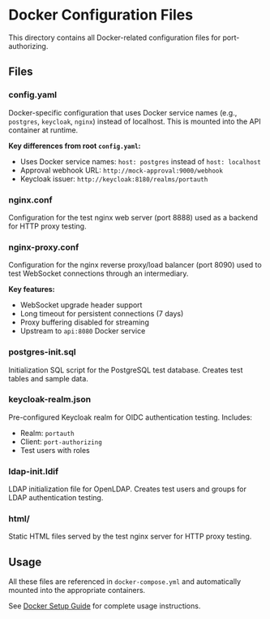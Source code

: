 # Docker Configuration Files

This directory contains all Docker-related configuration files for port-authorizing.

## Files

### config.yaml
Docker-specific configuration that uses Docker service names (e.g., `postgres`, `keycloak`, `nginx`) instead of localhost. This is mounted into the API container at runtime.

**Key differences from root `config.yaml`:**
- Uses Docker service names: `host: postgres` instead of `host: localhost`
- Approval webhook URL: `http://mock-approval:9000/webhook`
- Keycloak issuer: `http://keycloak:8180/realms/portauth`

### nginx.conf
Configuration for the test nginx web server (port 8888) used as a backend for HTTP proxy testing.

### nginx-proxy.conf
Configuration for the nginx reverse proxy/load balancer (port 8090) used to test WebSocket connections through an intermediary.

**Key features:**
- WebSocket upgrade header support
- Long timeout for persistent connections (7 days)
- Proxy buffering disabled for streaming
- Upstream to `api:8080` Docker service

### postgres-init.sql
Initialization SQL script for the PostgreSQL test database. Creates test tables and sample data.

### keycloak-realm.json
Pre-configured Keycloak realm for OIDC authentication testing. Includes:
- Realm: `portauth`
- Client: `port-authorizing`
- Test users with roles

### ldap-init.ldif
LDAP initialization file for OpenLDAP. Creates test users and groups for LDAP authentication testing.

### html/
Static HTML files served by the test nginx server for HTTP proxy testing.

## Usage

All these files are referenced in `docker-compose.yml` and automatically mounted into the appropriate containers.

See [Docker Setup Guide](../docs/DOCKER-SETUP.md) for complete usage instructions.

